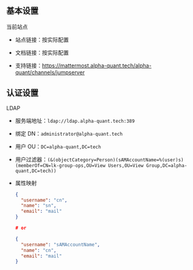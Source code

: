 ## 基本设置

当前站点

- 站点链接：按实际配置

- 文档链接：按实际配置

- 支持链接：<https://mattermost.alpha-quant.tech/alpha-quant/channels/jumpserver>

## 认证设置

LDAP

- 服务端地址：`ldap://ldap.alpha-quant.tech:389`

- 绑定 DN：`administrator@alpha-quant.tech`

- 用户 OU：`DC=alpha-quant,DC=tech`

- 用户过滤器：`(&(objectCategory=Person)(sAMAccountName=%(user)s)(memberOf=CN=lk-group-ops,OU=View Users,OU=View Group,DC=alpha-quant,DC=tech))`

- 属性映射
  ```json
  {
    "username": "cn",
    "name": "sn",
    "email": "mail"
  }
  
  # or
  
  {
    "username": "sAMAccountName",
    "name": "cn",
    "email": "mail"
  }
  ```

  